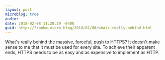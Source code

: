 ```yaml
---
layout: post
microblog: true
audio: 
date: 2018-02-08 11:28:29 -0400
guid: http://frankm.micro.blog/2018/02/08/whats-really-behind.html
---
```

What's really behind [the massive, forceful, push to HTTPS](http://scripting.com/2018/02/08.html)? It doesn't make sense to me that it must be used for every site. To achieve their apparent ends, HTTPS needs to be as easy and as expensive to implement as HTTP. 
